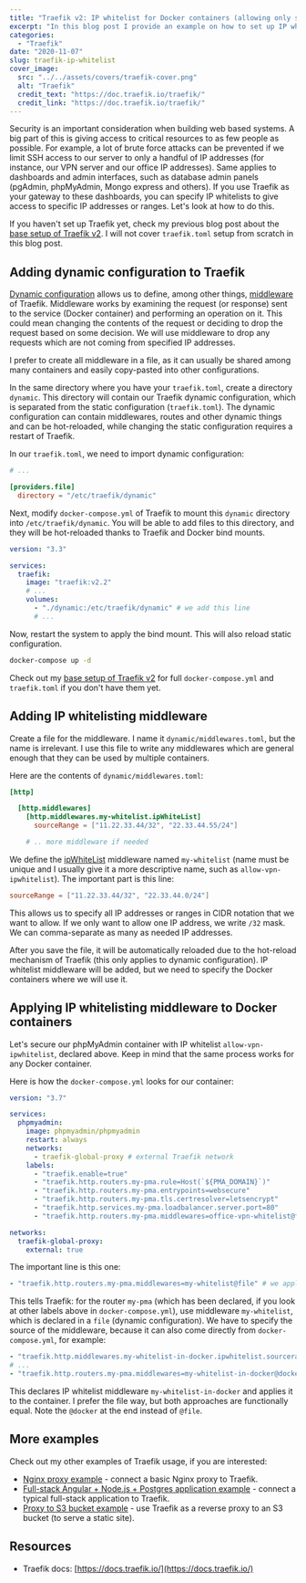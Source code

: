 ```yaml
---
title: "Traefik v2: IP whitelist for Docker containers (allowing only specified IP addresses)"
excerpt: "In this blog post I provide an example on how to set up IP whitelist for Docker containers, such as database interfaces and private monitoring dashboards using Traefik v2."
categories:
  - "Traefik"
date: "2020-11-07"
slug: traefik-ip-whitelist
cover_image:
  src: "../../assets/covers/traefik-cover.png"
  alt: "Traefik"
  credit_text: "https://doc.traefik.io/traefik/"
  credit_link: "https://doc.traefik.io/traefik/"
---
```


Security is an important consideration when building web based systems. A big part of this is giving access to critical resources to as few people as possible. For example, a lot of brute force attacks can be prevented if we limit SSH access to our server to only a handful of IP addresses (for instance, our VPN server and our office IP addresses). Same applies to dashboards and admin interfaces, such as database admin panels (pgAdmin, phpMyAdmin, Mongo express and others). If you use Traefik as your gateway to these dashboards, you can specify IP whitelists to give access to specific IP addresses or ranges. Let's look at how to do this.

If you haven't set up Traefik yet, check my previous blog post about the [base setup of Traefik v2](/blog/traefik-basic-setup). I will not cover `traefik.toml` setup from scratch in this blog post.

## Adding dynamic configuration to Traefik

[Dynamic configuration](https://doc.traefik.io/traefik/getting-started/configuration-overview/#the-dynamic-configuration) allows us to define, among other things, [middleware](https://docs.traefik.io/middlewares/overview/) of Traefik. Middleware works by examining the request (or response) sent to the service (Docker container) and performing an operation on it. This could mean changing the contents of the request or deciding to drop the request based on some decision. We will use middleware to drop any requests which are not coming from specified IP addresses.

I prefer to create all middleware in a file, as it can usually be shared among many containers and easily copy-pasted into other configurations.

In the same directory where you have your `traefik.toml`, create a directory `dynamic`. This directory will contain our Traefik dynamic configuration, which is separated from the static configuration (`traefik.toml`). The dynamic configuration can contain middlewares, routes and other dynamic things and can be hot-reloaded, while changing the static configuration requires a restart of Traefik.

In our `traefik.toml`, we need to import dynamic configuration:

```toml
# ...

[providers.file]
  directory = "/etc/traefik/dynamic"
```

Next, modify `docker-compose.yml` of Traefik to mount this `dynamic` directory into `/etc/traefik/dynamic`. You will be able to add files to this directory, and they will be hot-reloaded thanks to Traefik and Docker bind mounts.

```yaml
version: "3.3"

services:
  traefik:
    image: "traefik:v2.2"
    # ...
    volumes:
      - "./dynamic:/etc/traefik/dynamic" # we add this line
      # ...
```

Now, restart the system to apply the bind mount. This will also reload static configuration.

```bash
docker-compose up -d
```

Check out my [base setup of Traefik v2](/blog/traefik-basic-setup) for full `docker-compose.yml` and `traefik.toml` if you don't have them yet.

<p></p>

## Adding IP whitelisting middleware

Create a file for the middleware. I name it `dynamic/middlewares.toml`, but the name is irrelevant. I use this file to write any middlewares which are general enough that they can be used by multiple containers.

Here are the contents of `dynamic/middlewares.toml`:

```toml
[http]

  [http.middlewares]
    [http.middlewares.my-whitelist.ipWhiteList]
      sourceRange = ["11.22.33.44/32", "22.33.44.55/24"]

    # .. more middleware if needed
```

We define the [ipWhiteList](https://doc.traefik.io/traefik/middlewares/ipwhitelist/) middleware named `my-whitelist` (name must be unique and I usually give it a more descriptive name, such as `allow-vpn-ipwhitelist`). The important part is this line:

```toml
sourceRange = ["11.22.33.44/32", "22.33.44.0/24"]
```

This allows us to specify all IP addresses or ranges in CIDR notation that we want to allow. If we only want to allow one IP address, we write `/32` mask. We can comma-separate as many as needed IP addresses.

After you save the file, it will be automatically reloaded due to the hot-reload mechanism of Traefik (this only applies to dynamic configuration). IP whitelist middleware will be added, but we need to specify the Docker containers where we will use it.

## Applying IP whitelisting middleware to Docker containers

Let's secure our phpMyAdmin container with IP whitelist `allow-vpn-ipwhitelist`, declared above. Keep in mind that the same process works for any Docker container.

Here is how the `docker-compose.yml` looks for our container:

```yaml
version: "3.7"

services:
  phpmyadmin:
    image: phpmyadmin/phpmyadmin
    restart: always
    networks:
      - traefik-global-proxy # external Traefik network
    labels:
      - "traefik.enable=true"
      - "traefik.http.routers.my-pma.rule=Host(`${PMA_DOMAIN}`)"
      - "traefik.http.routers.my-pma.entrypoints=websecure"
      - "traefik.http.routers.my-pma.tls.certresolver=letsencrypt"
      - "traefik.http.services.my-pma.loadbalancer.server.port=80"
      - "traefik.http.routers.my-pma.middlewares=office-vpn-whitelist@file" # we apply our middleware

networks:
  traefik-global-proxy:
    external: true
```

The important line is this one:

```yaml
- "traefik.http.routers.my-pma.middlewares=my-whitelist@file" # we apply our middleware
```

This tells Traefik: for the router `my-pma` (which has been declared, if you look at other labels above in `docker-compose.yml`), use middleware `my-whitelist`, which is declared in a `file` (dynamic configuration). We have to specify the source of the middleware, because it can also come directly from `docker-compose.yml`, for example:

```yaml
- "traefik.http.middlewares.my-whitelist-in-docker.ipwhitelist.sourcerange=11.22.33.44/32, 22.33.44.0/24" # we declare our middleware
# ...
- "traefik.http.routers.my-pma.middlewares=my-whitelist-in-docker@docker" # we apply our middleware
```

This declares IP whitelist middleware `my-whitelist-in-docker` and applies it to the container. I prefer the file way, but both approaches are functionally equal. Note the `@docker` at the end instead of `@file`.

## More examples

Check out my other examples of Traefik usage, if you are interested:

- [Nginx proxy example](/blog/traefik-nginx-proxy) - connect a basic Nginx proxy to Traefik.
- [Full-stack Angular + Node.js + Postgres application example](/blog/traefik-nodejs-api-and-db) - connect a typical full-stack application to Traefik.
- [Proxy to S3 bucket example](/blog/traefik-s3-proxy) - use Traefik as a reverse proxy to an S3 bucket (to serve a static site).

<p></p>

## Resources

- Traefik docs: [https://docs.traefik.io/](https://docs.traefik.io/)
